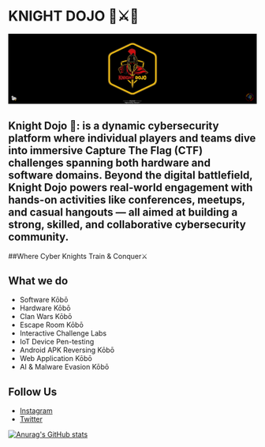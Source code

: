 # KNIGHT DOJO 🏯⚔️🥷
<img src="/knight.png"/>

## Knight Dojo 🏯: is a dynamic cybersecurity platform where individual players and teams dive into immersive Capture The Flag (CTF) challenges spanning both hardware and software domains. Beyond the  digital battlefield, Knight Dojo powers real-world engagement with hands-on activities like conferences, meetups, and casual hangouts — all aimed at building a strong, skilled, and collaborative cybersecurity community.

##Where Cyber Knights Train & Conquer⚔️

## What we do
- Software Kōbō
- Hardware Kōbō
- Clan Wars Kōbō
- Escape Room Kōbō
- Interactive Challenge Labs
- IoT Device Pen-testing
- Android APK Reversing Kōbō
- Web Application Kōbō
- AI & Malware Evasion Kōbō

## Follow Us
- [Instagram](https://instagram.com/knight_dojo)  
- [Twitter](https://twitter.com/knight_dojo)

[![Anurag's GitHub stats](https://github-readme-stats.vercel.app/api?username=knight-dojo)](https://github.com/anuraghazra/github-readme-stats)
